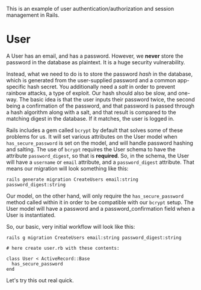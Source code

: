 This is an example of user authentication/authorization and session management in Rails.

# User

A User has an email, and has a password. However, we **never** store the password in the database as plaintext. It is a huge security vulnerability.

Instead, what we need to do is to store the password *hash* in the database, which is generated from the user-supplied password and a common app-specific hash secret. You additionally need a *salt* in order to prevent rainbow attacks, a type of exploit. Our hash should also be slow, and one-way. The basic idea is that the user inputs their password twice, the second being a confirmation of the password, and that password is passed through a hash algorithm along with a salt, and that result is compared to the matching digest in the database. If it matches, the user is logged in.

Rails includes a gem called `bcrypt` by default that solves some of these problems for us. It will set various attributes on the User model when `has_secure_password` is set on the model, and will handle password hashing and salting. The use of `bcrypt` requires the User schema to have the attribute `password_digest`, so that is **required**. So, in the schema, the User will have a `username` or `email` attribute, and a `password_digest` attribute. That means our migration will look something like this:

`rails generate migration CreateUsers email:string password_digest:string`

Our model, on the other hand, will only require the `has_secure_password` method called within it in order to be compatible with our `bcrypt` setup. The User model will have a password and a password_confirmation field when a User is instantiated.

So, our basic, very initial workflow will look like this:

    rails g migration CreateUsers email:string password_digest:string

    # here create user.rb with these contents:

    class User < ActiveRecord::Base
      has_secure_password
    end

Let's try this out real quick.